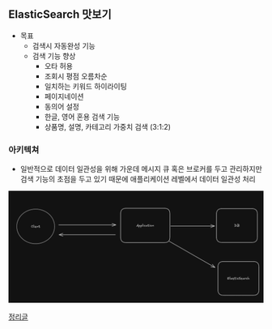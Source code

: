 ## ElasticSearch 맛보기

- 목표
  - 검색시 자동완성 기능
  - 검색 기능 향상
    - 오타 허용
    - 조회시 평점 오름차순
    - 일치하는 키워드 하이라이팅
    - 페이지네이션
    - 동의어 설정
    - 한글, 영어 혼용 검색 기능
    - 상품명, 설명, 카테고리 가중치 검색 (3:1:2)

### 아키텍쳐

- 일반적으로 데이터 일관성을 위해 가운데 메시지 큐 혹은 브로커를 두고 관리하지만 검색 기능의 초점을 두고 있기 때문에 애플리케이션 레벨에서 데이터 일관성 처리

![architecture](./img/es_arch.png)

[정리글](https://memomemo-lmk.tistory.com/24)

